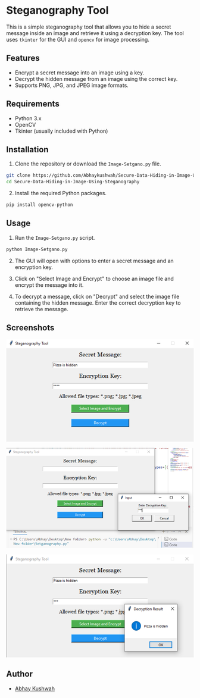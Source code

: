 
# Steganography Tool

This is a simple steganography tool that allows you to hide a secret message inside an image and retrieve it using a decryption key. The tool uses `tkinter` for the GUI and `opencv` for image processing.

## Features

- Encrypt a secret message into an image using a key.
- Decrypt the hidden message from an image using the correct key.
- Supports PNG, JPG, and JPEG image formats.

## Requirements

- Python 3.x
- OpenCV
- Tkinter (usually included with Python)

## Installation

1. Clone the repository or download the `Image-Setgano.py` file.

```sh
git clone https://github.com/Abhaykushwah/Secure-Data-Hiding-in-Image-Using-Steganography
cd Secure-Data-Hiding-in-Image-Using-Steganography
```

2. Install the required Python packages.

```sh
pip install opencv-python
```

## Usage

1. Run the `Image-Setgano.py` script.

```sh
python Image-Setgano.py
```

2. The GUI will open with options to enter a secret message and an encryption key.

3. Click on "Select Image and Encrypt" to choose an image file and encrypt the message into it.

4. To decrypt a message, click on "Decrypt" and select the image file containing the hidden message. Enter the correct decryption key to retrieve the message.

## Screenshots

![Screenshot](hidding.png)

![Screenshot](decrypting.png)

![Screenshot](msg.png)

## Author

- [Abhay Kushwah](http://github.com/abhaykushwah)



